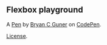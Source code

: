 ## Flexbox playground

A [Pen](https://codepen.io/bgoonz/pen/ZEKOmYW) by [Bryan C Guner](https://codepen.io/bgoonz) on [CodePen](https://codepen.io).

[License](https://codepen.io/bgoonz/pen/ZEKOmYW/license).
